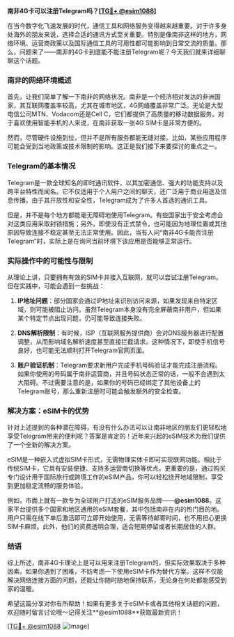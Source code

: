 **南非4G卡可以注册Telegram吗？[[TG💪+ @esim1088](https://t.me/s/esim1088)]**

在当今数字化飞速发展的时代，通信工具和网络服务变得越来越重要。对于许多身处海外的朋友来说，选择合适的通讯方式至关重要。特别是像南非这样的地方，网络环境、运营商政策以及国际通信工具的可用性都可能影响到日常交流的质量。那么，问题来了——南非的4G卡到底能不能注册Telegram呢？今天我们就来详细聊聊这个话题。

### 南非的网络环境概述

首先，让我们简单了解一下南非的网络状况。南非是一个经济相对发达的非洲国家，其互联网覆盖率较高，尤其在城市地区，4G网络覆盖非常广泛。无论是大型电信公司MTN、Vodacom还是Cell C，它们都提供了高质量的移动数据服务。对于喜欢使用智能手机的人来说，在南非获取一张4G SIM卡是非常方便的。

然而，尽管硬件设施到位，但并不是所有服务都能无缝对接。比如，某些应用程序可能会受到当地政策或技术限制的影响。这正是我们接下来要探讨的重点之一。

### Telegram的基本情况

Telegram是一款全球知名的即时通讯软件，以其加密通信、强大的功能支持以及跨平台特性而闻名。它不仅适用于个人用户之间的聊天，还广泛用于商业用途及信息传播。由于其开放性和安全性，Telegram成为了许多人首选的通讯工具。

但是，并不是每个地方都能毫无障碍地使用Telegram。有些国家出于安全考虑会对这类应用采取封锁措施；另外，即使没有正式禁令，也可能因为地理位置或其他原因导致连接不稳定甚至无法正常使用。因此，当有人问“南非4G卡能否注册Telegram”时，实际上是在询问当前环境下该应用是否能够正常运行。

### 实际操作中的可能性与限制

从理论上讲，只要拥有有效的SIM卡并接入互联网，就可以尝试注册Telegram。但在实践中，可能会遇到一些挑战：

1. **IP地址问题**：部分国家会通过IP地址来识别访问来源，如果发现来自特定区域，则可能被阻止访问。虽然Telegram本身没有完全屏蔽南非用户，但如果某个特定节点出现问题，仍可能导致连接失败。
   
2. **DNS解析限制**：有时候，ISP（互联网服务提供商）会对DNS服务器进行配置调整，从而影响域名解析速度甚至直接拦截请求。这种情况下，即使手机信号良好，也可能无法顺利打开Telegram官网页面。

3. **账户验证机制**：Telegram要求新用户完成手机号码验证才能完成注册流程。如果你使用的号码属于南非运营商，并且号码状态正常的话，一般不会遇到太大阻碍。不过需要注意的是，如果你的号码已经绑定了其他设备上的Telegram账号，那么重新注册时可能会触发额外的安全检查。

### 解决方案：eSIM卡的优势

针对上述提到的各种潜在障碍，有没有什么办法可以让南非地区的朋友们更轻松地享受Telegram带来的便利呢？答案是肯定的！近年来兴起的eSIM技术为我们提供了一个全新的解决方案。

eSIM是一种嵌入式虚拟SIM卡形式，无需物理实体卡即可实现联网功能。相比于传统SIM卡，它具有安装便捷、支持多运营商切换等优点。更重要的是，通过购买专门设计用于国际旅行或跨境工作的eSIM产品，你可以轻松绕开地域限制，享受到更加稳定流畅的服务体验。

例如，市面上就有一款专为全球用户打造的eSIM服务品牌——**@esim1088**。这家平台提供多个国家和地区通用的eSIM套餐，其中包括南非在内的热门目的地。用户只需在线下单后激活即可立即开始使用，无需等待邮寄时间，也不用担心更换SIM卡麻烦。此外，他们的资费透明合理，适合短期停留或者长期居住的人群。

### 结语

综上所述，南非4G卡理论上是可以用来注册Telegram的，但实际效果取决于多种因素。如果你遇到了困难，不妨考虑一下使用eSIM卡作为替代方案。这样不仅能解决网络连接方面的问题，还能让你随时随地保持联系，无论身在何处都能感受到家的温暖。

希望这篇分享对你有所帮助！如果有更多关于eSIM卡或者其他相关话题的问题，欢迎随时留言讨论哦～记得关注**@esim1088**获取最新资讯！

[[TG💪+ @esim1088](https://t.me/s/esim1088) ![Image](https://i.postimg.cc/4NQfJmqS/Snipaste-2025-05-13-00-14-12.png)]